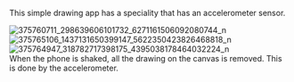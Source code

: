 This simple drawing app has a speciality that has an accelerometer sensor. 

![375760711_298639606101732_6271161506092080744_n](https://github.com/Aref111n/MIT-App-Inventory/assets/71724445/f719ac05-a7c4-47c4-a482-a05ead6e5f30)
![375765106_1437131650399147_5622350423826468818_n](https://github.com/Aref111n/MIT-App-Inventory/assets/71724445/7b6a6373-35e0-4869-b878-be0347fbddff)
![375764947_318782717398175_4395038178464032224_n](https://github.com/Aref111n/MIT-App-Inventory/assets/71724445/8aaf9b96-f803-475a-b598-63787927896d)
<br>
When the phone is shaked, all the drawing on the canvas is removed. This is done by the accelerometer. 
